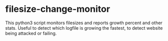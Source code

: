 # filesize-change-monitor
This python3 script monitors filesizes and reports growth percent and other stats. Useful to detect which logfile is growing the fastest, to detect website being attacked or failing.
